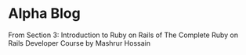 # Alpha Blog

From Section 3: Introduction to Ruby on Rails of The Complete Ruby on Rails Developer Course by Mashrur Hossain
